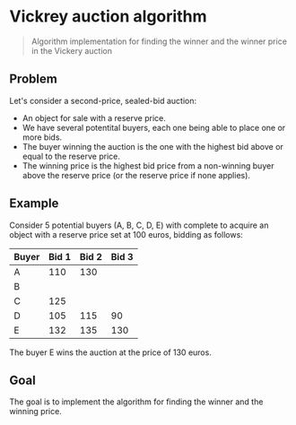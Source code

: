 # Vickrey auction algorithm
> Algorithm implementation for finding the winner and the winner price in the Vickery auction

## Problem
Let's consider a second-price, sealed-bid auction:
- An object for sale with a reserve price.
- We have several potentital buyers, each one being able to place one or more bids.
- The buyer winning the auction is the one with the highest bid above or equal to the reserve price.
- The winning price is the highest bid price from a non-winning buyer above the reserve price (or the reserve price if none applies).

## Example
Consider 5 potential buyers (A, B, C, D, E) with complete to acquire an object with a reserve price set at 100 euros, bidding as follows:

| Buyer | Bid 1 | Bid 2 | Bid 3 |
|-------|-------|-------|-------|
| A     | 110   | 130   |       |
| B     |       |       |       |
| C     | 125   |       |       |
| D     | 105   | 115   | 90    |
| E     | 132   | 135   | 130   |

The buyer E wins the auction at the price of 130 euros.

## Goal
The goal is to implement the algorithm for finding the winner and the winning price.
